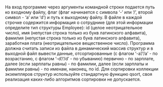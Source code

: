 На вход программе через аргументы командной строки подается путь ко входному
файлу, флаг (флаг начинается с символа ‘-’ или ‘/’, второй символ - ‘a’ или ‘d’) и путь к
выходному файлу. В файле в каждой строчке содержится информация о сотруднике
(для этой информации определите тип структуры Employee): id (целое неотрицательное
число), имя (непустая строка только из букв латинского алфавита), фамилия (непустая
строка только из букв латинского алфавита), заработная плата (неотрицательное
вещественное число). Программа должна считать записи из файла в динамический
массив структур и в выходной файл вывести данные, отсортированные (с флагом
‘-a’/‘/a’ - по возрастанию, с флагом ‘-d’/‘/d’ - по убыванию) первично - по зарплате,
далее (если зарплаты равны) - по фамилии, далее (если зарплаты и фамилии равны) -
по именам, наконец, по id. Для сортировки коллекции экземпляров структур
используйте стандартную функцию qsort, своя реализация каких-либо алгоритмов
сортировки не допускается.